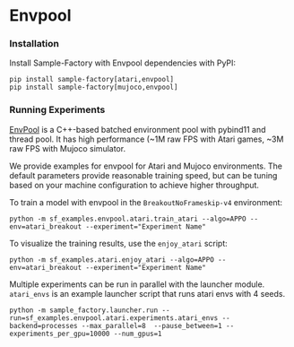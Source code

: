 # Envpool

### Installation

Install Sample-Factory with Envpool dependencies with PyPI:

```
pip install sample-factory[atari,envpool]
pip install sample-factory[mujoco,envpool]
```

### Running Experiments
[EnvPool](https://envpool.readthedocs.io/en/latest/) is a C++-based batched environment pool with pybind11 and thread pool. It has high performance (~1M raw FPS with Atari games, ~3M raw FPS with Mujoco simulator.

We provide examples for envpool for Atari and Mujoco environments. The default parameters provide reasonable training speed, but can be tuning based on your machine configuration to achieve higher throughput.

To train a model with envpool in the `BreakoutNoFrameskip-v4` environment:

```
python -m sf_examples.envpool.atari.train_atari --algo=APPO --env=atari_breakout --experiment="Experiment Name"
```

To visualize the training results, use the `enjoy_atari` script:

```
python -m sf_examples.atari.enjoy_atari --algo=APPO --env=atari_breakout --experiment="Experiment Name"
```

Multiple experiments can be run in parallel with the launcher module. `atari_envs` is an example launcher script that runs atari envs with 4 seeds. 

```
python -m sample_factory.launcher.run --run=sf_examples.envpool.atari.experiments.atari_envs --backend=processes --max_parallel=8  --pause_between=1 --experiments_per_gpu=10000 --num_gpus=1
```
